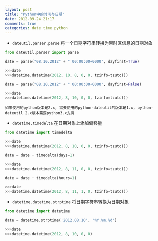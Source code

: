 ```yaml
---
layout: post
title: "Python中的时间与日期"
date: 2012-09-24 21:17
comments: true
categories: date time python 
---
```


* `dateutil.parser.parse` 将一个日期字符串转换为带时区信息的日期对象
```python
from dateutil.parser import parse

date = parse("08.10.2012" + " 00:00:00+0000", dayfirst=True)

>>>date
>>>datetime.datetime(2012, 10, 8, 0, 0, tzinfo=tzutc())

date = parse("08.10.2012" + " 00:00:00+0000", dayfirst=False)

>>>date
>>>datetime.datetime(2012, 8, 10, 0, 0, tzinfo=tzutc())
```
    如果使用的python版本是2.x, 需要使用的python-dateutil的版本是1.x, python-dateutil 2.x版本需要python3.x支持


* `datetime.timedelta` 在日期对象上添加偏移量
```python
from datetime import timedelta

>>>date
>>>datetime.datetime(2012, 8, 10, 0, 0, tzinfo=tzutc())

date = date + timedelta(days=1)

>>>date
>>>datetime.datetime(2012, 8, 11, 0, 0, tzinfo=tzutc())

date = date + timedelta(hours=1)

>>>date
>>>datetime.datetime(2012, 8, 11, 1, 0, tzinfo=tzutc())
```

* `datetime.datetime.strptime` 将日期字符串转换为日期对象
```python
from datetime import datetime

date = datetime.strptime('2012.08.10', '%Y.%m.%d')

>>>date
>>>datetime.datetime(2012, 8, 10, 0, 0)
```
